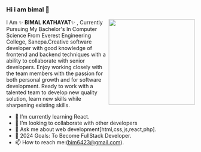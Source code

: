 ### Hi i am bimal 👋

 <img align='right' src="https://media.giphy.com/media/M9gbBd9nbDrOTu1Mqx/giphy.gif" width="230">
 
I Am ✨ **BIMAL KATHAYAT**✨ , Currently Pursuing My Bachelor's In Computer Science From Everest Engineering College, Sanepa.Creative software developer with good knowledge of frontend and backend techniques with a ability to collaborate with senior developers. Enjoy working closely with the team members with the passion for both personal growth and for software development. Ready to work with a talented team to develop new quality solution, learn new skills while sharpening existing skills.

- 🔭 I’m currently learning React. 
- 👯 I’m looking to collaborate with other developers
- 💬 Ask me about web development[html,css,js,react,php].
- 🥅 2024 Goals: To Become FullStack Developer.
-  📫 How to reach me:(bim6423@gmail.com).

